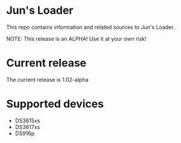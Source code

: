 # Jun's Loader

This repo contains information and related sources to Jun's Loader.

NOTE: This release is an ALPHA! Use it at your own risk!

# Current release

The current release is 1.02-alpha

# Supported devices 

 - DS3615xs
 - DS3617xs
 - DS916p